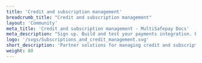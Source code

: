 ```yaml
---
title: 'Credit and subscription management'
breadcrumb_title: "Credit and subscription management"
layout: 'Community'
meta_title: 'Credit and subscription management - MultiSafepay Docs'
meta_description: "Sign up. Build and test your payments integration. Explore our products and services. Use our API Reference, SDKs, and wrappers. Get support."
logo: '/svgs/Subscriptions_and_credit_management.svg'
short_description: 'Partner solutions for managing credit and subscriptions'
weight: 80
---
```

